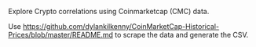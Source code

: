 Explore Crypto correlations using Coinmarketcap (CMC) data.  

Use https://github.com/dylankilkenny/CoinMarketCap-Historical-Prices/blob/master/README.md to scrape the data and generate the CSV.
